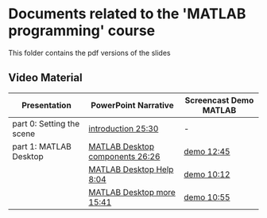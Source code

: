 # Documents related to the 'MATLAB programming' course

This folder contains the pdf versions of the slides

## Video Material

|Presentation | PowerPoint Narrative | Screencast Demo MATLAB |
|------------ | -------------------- | -----------------------|
|part 0: Setting the scene | [introduction 25:30](https://kuleuven.mediaspace.kaltura.com/media/202008-Matlab-Introduction_m/1_kel508rp)| - |
|part 1: MATLAB Desktop | [MATLAB Desktop components 26:26](https://kuleuven.mediaspace.kaltura.com/media/202008-Matlab-IDE_desktop_m/1_sox68xdp) | [demo 12:45](https://kuleuven.mediaspace.kaltura.com/media/matlab_desktop_a_first_view/1_cr6hn2pj) |
| | [MATLAB Desktop Help 8:04](https://kuleuven.mediaspace.kaltura.com/media/202008-Matlab-IDE_help_m/1_1rrwvg2z) |[demo 10:12](https://kuleuven.mediaspace.kaltura.com/media/matlab_helpsystem/1_jk3qw4o7)  |
| | [MATLAB Desktop more 15:41](https://kuleuven.mediaspace.kaltura.com/media/202008-Matlab-IDE_more_m/1_cwk8rxay) | [demo 10:55](https://kuleuven.mediaspace.kaltura.com/media/matlab_desktop_some_basics/1_lnzua3zp)  |
